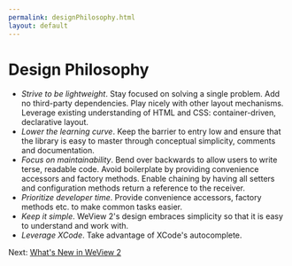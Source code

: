 ```yaml
---
permalink: designPhilosophy.html
layout: default
---
```


Design Philosophy
==

<!-- TEMPLATE START -->

* _Strive to be lightweight_. Stay focused on solving a single problem. Add no third-party dependencies. Play nicely with other layout mechanisms. Leverage existing understanding of HTML and CSS: container-driven, declarative layout.
* _Lower the learning curve_.  Keep the barrier to entry low and ensure that the library is easy to master through conceptual simplicity, comments and documentation.
* _Focus on maintainability_. Bend over backwards to allow users to write terse, readable code.  Avoid boilerplate by providing convenience accessors and factory methods. Enable chaining by having all setters and configuration methods return a reference to the receiver. 
* _Prioritize developer time_. Provide convenience accessors, factory methods etc. to make common tasks easier. 
* _Keep it simple_. WeView 2's design embraces simplicity so that it is easy to understand and work with.
* _Leverage XCode_. Take advantage of XCode's autocomplete.

<!-- TEMPLATE END -->

Next\: [What's New in WeView 2](whatsNewWeView2.html)